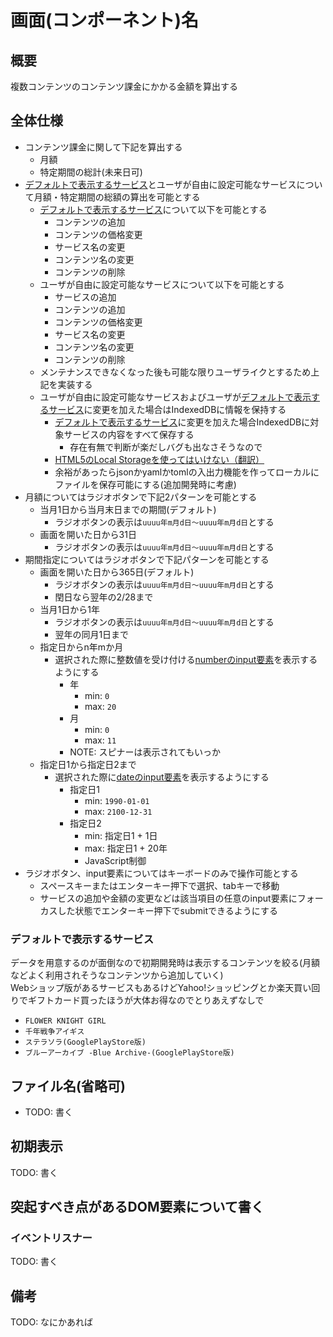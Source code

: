 # 画面(コンポーネント)名

## 概要

複数コンテンツのコンテンツ課金にかかる金額を算出する


## 全体仕様

- コンテンツ課金に関して下記を算出する
    - 月額
    - 特定期間の総計(未来日可)
- [デフォルトで表示するサービス](#デフォルトで表示するサービス)とユーザが自由に設定可能なサービスについて月額・特定期間の総額の算出を可能とする
    - [デフォルトで表示するサービス](#デフォルトで表示するサービス)について以下を可能とする
        - コンテンツの追加
        - コンテンツの価格変更
        - サービス名の変更
        - コンテンツ名の変更
        - コンテンツの削除
    - ユーザが自由に設定可能なサービスについて以下を可能とする
        - サービスの追加
        - コンテンツの追加
        - コンテンツの価格変更
        - サービス名の変更
        - コンテンツ名の変更
        - コンテンツの削除
    - メンテナンスできなくなった後も可能な限りユーザライクとするため上記を実装する
    - ユーザが自由に設定可能なサービスおよびユーザが[デフォルトで表示するサービス](#デフォルトで表示するサービス)に変更を加えた場合はIndexedDBに情報を保持する
        - [デフォルトで表示するサービス](#デフォルトで表示するサービス)に変更を加えた場合IndexedDBに対象サービスの内容をすべて保存する
            - 存在有無で判断が楽だしバグも出なさそうなので
        - [HTML5のLocal Storageを使ってはいけない（翻訳）](https://techracho.bpsinc.jp/hachi8833/2024_04_05/80851)
        - 余裕があったらjsonかyamlかtomlの入出力機能を作ってローカルにファイルを保存可能にする(追加開発時に考慮)
- 月額についてはラジオボタンで下記2パターンを可能とする
    - 当月1日から当月末日までの期間(デフォルト)
        - ラジオボタンの表示は`uuuu年m月d日～uuuu年m月d日`とする
    - 画面を開いた日から31日
        - ラジオボタンの表示は`uuuu年m月d日～uuuu年m月d日`とする
- 期間指定についてはラジオボタンで下記パターンを可能とする
    - 画面を開いた日から365日(デフォルト)
        - ラジオボタンの表示は`uuuu年m月d日～uuuu年m月d日`とする
        - 閏日なら翌年の2/28まで
    - 当月1日から1年
        - ラジオボタンの表示は`uuuu年m月d日～uuuu年m月d日`とする
        - 翌年の同月1日まで
    - 指定日からn年mか月
        - 選択された際に整数値を受け付ける[numberのinput要素](https://developer.mozilla.org/ja/docs/Web/HTML/Reference/Elements/input/number)を表示するようにする
            - 年
                - min: `0`
                - max: `20`
            - 月
                - min: `0`
                - max: `11`
            - NOTE: スピナーは表示されてもいっか
    - 指定日1から指定日2まで
        - 選択された際に[dateのinput要素](https://developer.mozilla.org/ja/docs/Web/HTML/Reference/Elements/input/date)を表示するようにする
            - 指定日1
                - min: `1990-01-01`
                - max: `2100-12-31`
            - 指定日2
                - min: 指定日1 + 1日
                - max: 指定日1 + 20年
                - JavaScript制御
- ラジオボタン、input要素についてはキーボードのみで操作可能とする
    - スペースキーまたはエンターキー押下で選択、tabキーで移動
    - サービスの追加や金額の変更などは該当項目の任意のinput要素にフォーカスした状態でエンターキー押下でsubmitできるようにする

### デフォルトで表示するサービス

データを用意するのが面倒なので初期開発時は表示するコンテンツを絞る(月額などよく利用されそうなコンテンツから追加していく)  
Webショップ版があるサービスもあるけどYahoo!ショッピングとか楽天買い回りでギフトカード買ったほうが大体お得なのでとりあえずなしで

- `FLOWER KNIGHT GIRL`
- `千年戦争アイギス`
- `ステラソラ(GooglePlayStore版)`
- `ブルーアーカイブ -Blue Archive-(GooglePlayStore版)`

## ファイル名(省略可)

- TODO: 書く

## 初期表示

TODO: 書く

## 突起すべき点があるDOM要素について書く

### イベントリスナー

TODO: 書く

## 備考

TODO: なにかあれば
